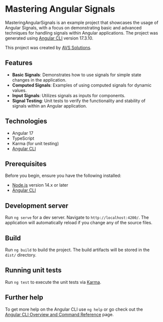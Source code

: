 # Mastering Angular Signals

MasteringAngularSignals is an example project that showcases the usage of Angular Signals, with a focus on demonstrating basic and advanced techniques for handling signals within Angular applications. The project was generated using [Angular CLI](https://github.com/angular/angular-cli) version 17.3.10.

This project was created by [AVS Solutions](https://avssolutions.rs/).

## Features

- **Basic Signals**: Demonstrates how to use signals for simple state changes in the application.
- **Computed Signals**: Examples of using computed signals for dynamic values.
- **Input Signals**: Utilizes signals as inputs for components.
- **Signal Testing**: Unit tests to verify the functionality and stability of signals within an Angular application.

## Technologies

- Angular 17
- TypeScript
- Karma (for unit testing)
- [Angular CLI](https://angular.io/cli)

## Prerequisites

Before you begin, ensure you have the following installed:

- [Node.js](https://nodejs.org/) version 14.x or later
- [Angular CLI](https://angular.io/cli)

## Development server

Run `ng serve` for a dev server. Navigate to `http://localhost:4200/`. The application will automatically reload if you change any of the source files.

## Build

Run `ng build` to build the project. The build artifacts will be stored in the `dist/` directory.

## Running unit tests

Run `ng test` to execute the unit tests via [Karma](https://karma-runner.github.io).

## Further help

To get more help on the Angular CLI use `ng help` or go check out the [Angular CLI Overview and Command Reference](https://angular.io/cli) page.
